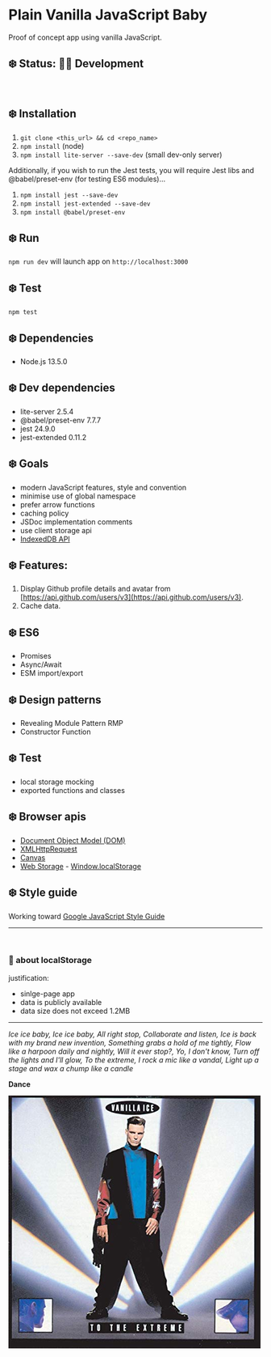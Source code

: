 # Plain Vanilla JavaScript Baby

Proof of concept app using vanilla JavaScript.

## ❄️ Status: 👷‍♀️ Development

<br>

## ❄️ Installation

1. `git clone <this_url> && cd <repo_name>`
1. `npm install` (node)
1. `npm install lite-server --save-dev` (small dev-only server)

Additionally, if you wish to run the Jest tests, you will require Jest libs and @babel/preset-env (for testing ES6 modules)...

1. `npm install jest --save-dev`
1. `npm install jest-extended --save-dev`
1. `npm install @babel/preset-env`

## ❄️ Run

`npm run dev` will launch app on `http://localhost:3000`

## ❄️ Test

`npm test`

## ❄️ Dependencies

* Node.js 13.5.0

## ❄️ Dev dependencies
* lite-server 2.5.4
* @babel/preset-env 7.7.7
* jest 24.9.0
* jest-extended 0.11.2



## ❄️ Goals
* modern JavaScript features, style and convention
* minimise use of global namespace
* prefer arrow functions
* caching policy
* JSDoc implementation comments
* use client storage api
* [IndexedDB API](https://developer.mozilla.org/en-US/docs/Web/API/IndexedDB_API)

## ❄️ Features:

1. Display Github profile details and avatar from [https://api.github.com/users/v3](https://api.github.com/users/v3).
2. Cache data.

## ❄️ ES6
* Promises
* Async/Await
* ESM import/export

## ❄️ Design patterns
* Revealing Module Pattern RMP
* Constructor Function

## ❄️ Test 
* local storage mocking
* exported functions and classes

## ❄️ Browser apis

* [Document Object Model (DOM)](https://developer.mozilla.org/en-US/docs/Web/API/Document_Object_Model)
* [XMLHttpRequest](https://developer.mozilla.org/en-US/docs/Web/API/XMLHttpRequest)
* [Canvas](https://developer.mozilla.org/en-US/docs/Web/API/Canvas_API)
* [Web Storage](https://developer.mozilla.org/en-US/docs/Web/API/Web_Storage_API) - [Window.localStorage](https://developer.mozilla.org/en-US/docs/Web/API/Window/localStorage)

## ❄️ Style guide

Working toward [Google JavaScript Style Guide](https://google.github.io/styleguide/jsguide.html#introduction)

<hr>

<br>

### 🍦 about localStorage

justification:
* sinlge-page app
* data is publicly available
* data size does not exceed 1.2MB

<hr>

*Ice ice baby, Ice ice baby, All right stop, Collaborate and listen, Ice is back with my brand new invention, Something grabs a hold of me tightly, Flow like a harpoon daily and nightly, Will it ever stop?, Yo, I don't know, Turn off the lights and I'll glow, To the extreme, I rock a mic like a vandal, Light up a stage and wax a chump like a candle*

**Dance**

![Vanilla Ice - To The Extreme album cover](readme.jpg)